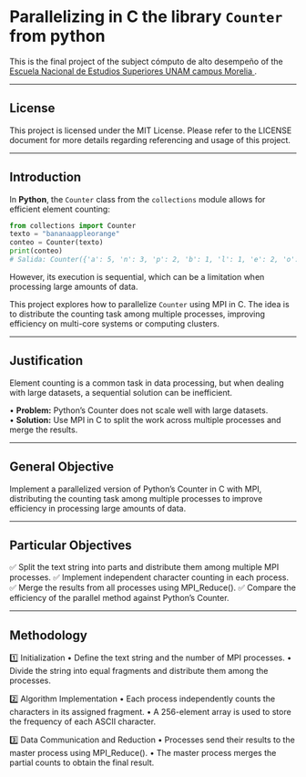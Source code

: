# **Parallelizing in C the library `Counter` from python**

This is the final project of the subject cómputo de alto desempeño of the [<ins>Escuela Nacional de Estudios Superiores UNAM campus Morelia </ins>](https://www.enesmorelia.unam.mx).

---

## License
This project is licensed under the MIT License. Please refer to the LICENSE document for more details regarding referencing and usage of this project.

---

## **Introduction**  
In **Python**, the `Counter` class from the `collections` module allows for efficient element counting:
```python
from collections import Counter  
texto = "bananaappleorange"  
conteo = Counter(texto)  
print(conteo)  
# Salida: Counter({'a': 5, 'n': 3, 'p': 2, 'b': 1, 'l': 1, 'e': 2, 'o': 1, 'r': 1, 'g': 1})
```   
However, its execution is sequential, which can be a limitation when processing large amounts of data.

This project explores how to parallelize `Counter` using MPI in C. The idea is to distribute the counting task among multiple processes, improving efficiency on multi-core systems or computing clusters.

---

## **Justification**  
Element counting is a common task in data processing, but when dealing with large datasets, a sequential solution can be inefficient.

• **Problem:** Python’s Counter does not scale well with large datasets.  
• **Solution:** Use MPI in C to split the work across multiple processes and merge the results.

---

## **General Objective**  
Implement a parallelized version of Python’s Counter in C with MPI, distributing the counting task among multiple processes to improve efficiency in processing large amounts of data.

---

## **Particular Objectives**  
✅ Split the text string into parts and distribute them among multiple MPI processes.
✅ Implement independent character counting in each process.
✅ Merge the results from all processes using MPI_Reduce().
✅ Compare the efficiency of the parallel method against Python’s Counter.

---

## **Methodology**  

1️⃣ Initialization
• Define the text string and the number of MPI processes.
• Divide the string into equal fragments and distribute them among the processes.

2️⃣ Algorithm Implementation
• Each process independently counts the characters in its assigned fragment.
• A 256-element array is used to store the frequency of each ASCII character.

3️⃣ Data Communication and Reduction
• Processes send their results to the master process using MPI_Reduce().
• The master process merges the partial counts to obtain the final result.  
